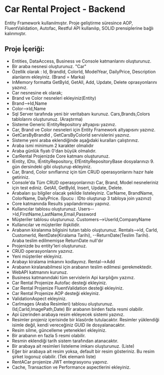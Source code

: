 # Car Rental Project - Backend

Entity Framework kullanılmıştır. Proje geliştirme süresince AOP, FluentValidation, Autofac, Restful API kullanılıp, SOLID prensiplerine bağlı kalınmıştır. 

## Proje İçeriği:

- Entities, DataAccess, Business ve Console katmanlarını oluşturunuz.
- Bir araba nesnesi oluşturunuz. "Car"
- Özellik olarak : Id, BrandId, ColorId, ModelYear, DailyPrice, Description alanlarını ekleyiniz. (Brand = Marka)
- InMemory formatta GetById, GetAll, Add, Update, Delete oprasyonlarını yazınız.
- Car nesnesine ek olarak;
- Brand ve Color nesneleri ekleyiniz(Entity)
- Brand-->Id,Name
- Color-->Id,Name
- Sql Server tarafında yeni bir veritabanı kurunuz. Cars,Brands,Colors tablolarını oluşturunuz. (Araştırma)
- Sisteme Generic IEntityRepository altyapısı yazınız.
- Car, Brand ve Color nesneleri için Entity Framework altyapısını yazınız.
- GetCarsByBrandId , GetCarsByColorId servislerini yazınız.
- Sisteme yeni araba eklendiğinde aşağıdaki kuralları çalıştırınız.
- Araba ismi minimum 2 karakter olmalıdır
- Araba günlük fiyatı 0'dan büyük olmalıdır.
- CarRental Projenizde Core katmanı oluşturunuz.
- IEntity, IDto, IEntityRepository, EfEntityRepositoryBase dosyalarınızı 9. gün dersindeki gibi oluşturup ekleyiniz.
- Car, Brand, Color sınıflarınız için tüm CRUD operasyonlarını hazır hale getiriniz.
- Console'da Tüm CRUD operasyonlarınızı Car, Brand, Model nesneleriniz için test ediniz. GetAll, GetById, Insert, Update, Delete.
- Arabaları şu bilgiler olacak şekilde listeleyiniz. CarName, BrandName, ColorName, DailyPrice. (İpucu : IDto oluşturup 3 tabloya join yazınız)
- Core katmanında Results yapılandırması yapınız.
- Kullanıcılar tablosu oluşturunuz. Users-->Id,FirstName,LastName,Email,Password
- Müşteriler tablosu oluşturunuz. Customers-->UserId,CompanyName
- Kullanıcılar ve müşteriler ilişkilidir.
- Arabanın kiralanma bilgisini tutan tablo oluşturunuz. Rentals-->Id, CarId, CustomerId, RentDate(Kiralama Tarihi), --ReturnDate(Teslim Tarihi). Araba teslim edilmemişse ReturnDate null'dır
- Projenizde bu entity'leri oluşturunuz.
- CRUD operasyonlarını yazınız.
- Yeni müşteriler ekleyiniz.
- Arabayı kiralama imkanını kodlayınız. Rental-->Add
- Arabanın kiralanabilmesi için arabanın teslim edilmesi gerekmektedir.
- WebAPI katmanını kurunuz.
- Business katmanındaki tüm servislerin Api karşılığını yazınız.
- Car Rental Projenize Autofac desteği ekleyiniz.
- Car Rental Projenize FluentValidation desteği ekleyiniz.
- Car Rental Projenize AOP desteği ekleyiniz.
- ValidationAspect ekleyiniz.
- CarImages (Araba Resimleri) tablosu oluşturunuz. (Id,CarId,ImagePath,Date) Bir arabanın birden fazla resmi olabilir.
- Api üzerinden arabaya resim ekleyecek sistemi yazınız.
- Resimler projeniz içerisinde bir klasörde tutulacaktır. Resimler yüklendiği isimle değil, kendi vereceğiniz GUID ile dosyalanacaktır.
- Resim silme, güncelleme yetenekleri ekleyiniz.
- Bir arabanın en fazla 5 resmi olabilir.
- Resmin eklendiği tarih sistem tarafından atanacaktır.
- Bir arabaya ait resimleri listeleme imkanı oluşturunuz. (Liste)
- Eğer bir arabaya ait resim yoksa, default bir resim gösteriniz. Bu resim şirket logonuz olabilir. (Tek elemanlı liste)
- RentACar projenize JWT entegrasyonu yapınız.
- Cache, Transaction ve Performance aspectlerini ekleyiniz.





